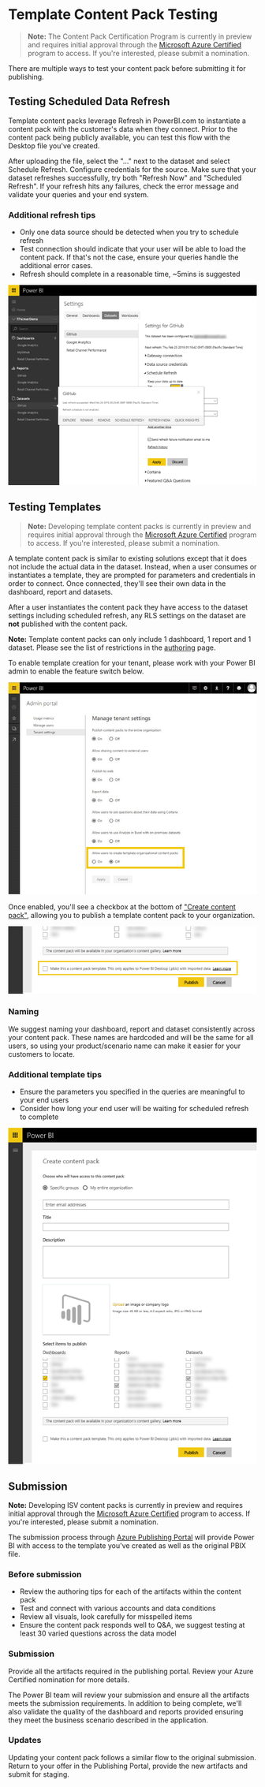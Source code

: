 <properties 
   pageTitle="Template Content Pack Testing"
   description="Template Content Pack Testing"
   services="powerbi" 
   documentationCenter="" 
   authors="guyinacube" 
   manager="mblythe" 
   backup=""
   editor=""
   tags=""
   qualityFocus="no"
   qualityDate=""/>
 
<tags
   ms.service="powerbi"
   ms.devlang="NA"
   ms.topic="article"
   ms.tgt_pltfrm="NA"
   ms.workload="powerbi"
   ms.date="08/23/2016"
   ms.author="asaxton"/>

# Template Content Pack Testing

>**Note:** The Content Pack Certification Program is currently in preview and requires initial approval through the [Microsoft Azure Certified](powerbi-developer-content-pack-overview.md#Nomination) program to access. If you're interested, please submit a nomination.

There are multiple ways to test your content pack before submitting it for publishing.  

## Testing Scheduled Data Refresh
Template content packs leverage Refresh in PowerBI.com to instantiate a content pack with the customer's data when they connect. Prior to the content pack being publicly available, you can test this flow with the Desktop file you've created.

After uploading the file, select the "…" next to the dataset and select Schedule Refresh. Configure credentials for the source. Make sure that your dataset refreshes successfully, try both "Refresh Now" and "Scheduled Refresh". If your refresh hits any failures, check the error message and validate your queries and your end system.

### Additional refresh tips
-	Only one data source should be detected when you try to schedule refresh  
-	Test connection should indicate that your user will be able to load the content pack. If that's not the case, ensure your queries handle the additional error cases.  
-   Refresh should complete in a reasonable time, ~5mins is suggested  

![settings](media/powerbi-developer-content-pack/scheduledrefresh.png)

<a name="templates"></a>
## Testing Templates

>**Note:** Developing template content packs is currently in preview and requires initial approval through the [Microsoft Azure Certified](powerbi-developer-content-pack-overview.md#Nomination) program to access. If you're interested, please submit a nomination.

A template content pack is similar to existing solutions except that it does not include the actual data in the dataset. Instead, when a user consumes or instantiates a template, they are prompted for parameters and credentials in order to connect. Once connected, they'll see their own data in the dashboard, report and datasets. 

After a user instantiates the content pack they have access to the dataset settings including scheduled refresh, any RLS settings on the dataset are **not** published with the content pack.  

**Note:** Template content packs can only include 1 dashboard, 1 report and 1 dataset. Please see the list of restrictions in the [authoring](powerbi-developer-content-pack-authoring.md#restrictions)  page. 

To enable template creation for your tenant, please work with your Power BI admin to enable the feature switch below. 

![featureswitch](media/powerbi-developer-content-pack/featureswitch.png)

Once enabled, you'll see a checkbox at the bottom of ["Create content pack"](https://app.powerbi.com/groups/me/publish-content/), allowing you to publish a template content pack to your organization. 

![checkbox](media/powerbi-developer-content-pack/checkbox.png)

### Naming
We suggest naming your dashboard, report and dataset consistently across your content pack. These names are hardcoded and will be the same for all users, so using your product/scenario name can make it easier for your customers to locate.

### Additional template tips
-	Ensure the parameters you specified in the queries are meaningful to your end users
-	Consider how long your end user will be waiting for scheduled refresh to complete

![create](media/powerbi-developer-content-pack/createtemplate.png)

<a name="submission"></a>
## Submission
**Note:** Developing ISV content packs is currently in preview and requires initial approval through the [Microsoft Azure Certified](powerbi-developer-content-pack-overview.md#Nomination) program to access. If you're interested, please submit a nomination.

The submission process through [Azure Publishing Portal](https://publish.windowsazure.com/workspace/power-bi-content-pack) will provide Power BI with access to the template you've created as well as the original PBIX file.

### Before submission
-	Review the authoring tips for each of the artifacts within the content pack
-	Test and connect with various accounts and data conditions
-	Review all visuals, look carefully for misspelled items
-	Ensure the content pack responds well to Q&A, we suggest testing at least 30 varied questions across the data model

### Submission
Provide all the artifacts required in the publishing portal. Review your Azure Certified nomination for more details. 

The Power BI team will review your submission and ensure all the artifacts meets the submission requirements. In addition to being complete, we'll also validate the quality of the dashboard and reports provided ensuring they meet the business scenario described in the application.

### Updates
Updating your content pack follows a similar flow to the original submission. Return to your offer in the Publishing Portal, provide the new artifacts and submit for staging.


